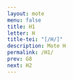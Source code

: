 ```yaml
---
layout: mote
menu: false
title: H1
letter: H
title-tei: "[/H/]"
description: Mote H
permalink: /H1/
prev: G8
next: H2
---
```

